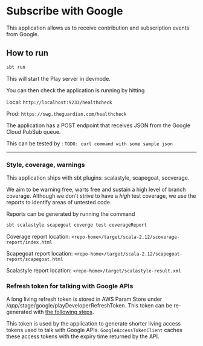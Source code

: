 # Subscribe with Google

This application allows us to receive contribution and subscription events from Google.

## How to run

```bash
sbt run
```

This will start the Play server in devmode.

You can then check the application is running by hitting

Local: `http://localhost:9233/healthcheck`

Prod: `https://swg.theguardian.com/healthcheck`

The application has a POST endpoint that receives JSON from the Google Cloud PubSub queue.

This can be tested by : `TODO: curl command with some sample json`




---

### Style, coverage, warnings

This application ships with sbt plugins: scalastyle, scapegoat, scoverage.

We aim to be warning free, warts free and sustain a high level of branch coverage.
Although we don't strive to have a *high* test coverage, we use the reports to identify areas of untested code.

Reports can be generated by running the command

```bash
sbt scalastyle scapegoat coverge test coverageReport
```


Coverage report location: `<repo-home>/target/scala-2.12/scoverage-report/index.html`

Scapegoat report location: `<repo-home>/target/scala-2.12/scapegoat-report/scapegoat.html`

Scalastyle report location: `<repo-home>/target/scalastyle-result.xml`


### Refresh token for talking with Google APIs

A long living refresh token is stored in AWS Param Store under /$app/$stage/google/playDeveloperRefreshToken. This token can be re-generated with [the following steps](https://developers.google.com/android-publisher/authorization).

This token is used by the application to generate shorter living access tokens used to talk with Google APIs. `GoogleAccessTokenClient` caches these access tokens with the expiry time returned by the API.
